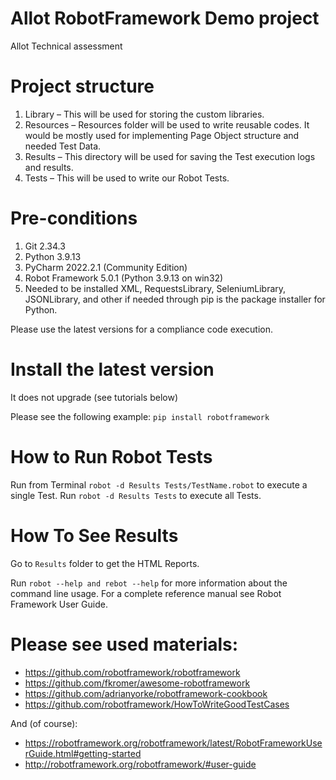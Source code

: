 # Allot RobotFramework Demo project

Allot Technical assessment

# Project structure

1. Library – This will be used for storing the custom libraries.
2. Resources – Resources folder will be used to write reusable codes. It would be mostly used for implementing Page
   Object structure and needed Test Data.
3. Results – This directory will be used for saving the Test execution logs and results.
4. Tests – This will be used to write our Robot Tests.

# Pre-conditions

1. Git 2.34.3
2. Python 3.9.13
3. PyCharm 2022.2.1 (Community Edition)
4. Robot Framework 5.0.1 (Python 3.9.13 on win32)
5. Needed to be installed XML, RequestsLibrary, SeleniumLibrary, JSONLibrary, and other if needed through pip is the
   package installer for Python.

Please use the latest versions for a compliance code execution.

# Install the latest version

It does not upgrade (see tutorials below)

Please see the following example:
`pip install robotframework`

# How to Run Robot Tests

Run from Terminal `robot -d Results Tests/TestName.robot` to execute a single Test.
Run `robot -d Results Tests` to execute all Tests.

# How To See Results

Go to `Results` folder to get the HTML Reports.

Run `robot --help and rebot --help` for more information about the command line usage.
For a complete reference manual see
Robot Framework User Guide.

# Please see used materials:

- https://github.com/robotframework/robotframework
- https://github.com/fkromer/awesome-robotframework
- https://github.com/adrianyorke/robotframework-cookbook
- https://github.com/robotframework/HowToWriteGoodTestCases

And (of course):

- https://robotframework.org/robotframework/latest/RobotFrameworkUserGuide.html#getting-started
- http://robotframework.org/robotframework/#user-guide